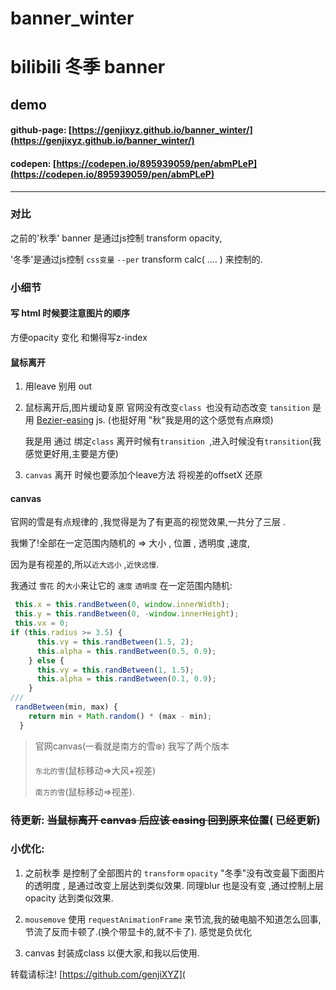 # banner_winter

# bilibili 冬季 banner



## demo

#### github-page:  [https://genjixyz.github.io/banner_winter/](https://genjixyz.github.io/banner_winter/)

#### codepen: [https://codepen.io/895939059/pen/abmPLeP](https://codepen.io/895939059/pen/abmPLeP)

-----

  

### 对比

 之前的'秋季' banner 是通过js控制 transform opacity,

'冬季'是通过js控制 `css变量` `--per`  transform calc( .... ) 来控制的.

### 小细节

#### 写 html 时候要注意图片的顺序 

方便opacity 变化  和懒得写z-index



#### 鼠标离开

1. 用leave 别用 out 

2. 鼠标离开后,图片缓动复原 官网没有改变`class `也没有动态改变 `tansition` 是用 [Bezier-easing](https://github.com/gre/bezier-easing) js.   (也挺好用 "秋"我是用的这个感觉有点麻烦)

   我是用 通过 绑定`class`  离开时候有`transition `,进入时候没有`transition`(我感觉更好用,主要是方便)

3. `canvas` 离开 时候也要添加个leave方法 将视差的offsetX  还原

   

#### canvas

官网的雪是有点规律的 ,我觉得是为了有更高的视觉效果,一共分了三层 .

我懒了!全部在一定范围内随机的 => 大小  , 位置 , 透明度 ,速度,   

因为是有视差的,所以`近大远小` ,`近快远慢`.

我通过 `雪花` 的`大小`来让它的 `速度` `透明度` 在一定范围内随机:

```js
 this.x = this.randBetween(0, window.innerWidth);
 this.y = this.randBetween(0, -window.innerHeight);  
 this.vx = 0;
if (this.radius >= 3.5) {
      this.vy = this.randBetween(1.5, 2);
      this.alpha = this.randBetween(0.5, 0.9);
    } else {
      this.vy = this.randBetween(1, 1.5);
      this.alpha = this.randBetween(0.1, 0.9);
    }
///
 randBetween(min, max) {
    return min + Math.random() * (max - min);
  }
```

> 官网canvas(一看就是南方的雪❄️) 我写了两个版本 
>
> `东北的雪`(鼠标移动=>大风+视差) 
>
> `南方的雪`(鼠标移动=>视差).







### 待更新: ~~当鼠标离开 canvas 后应该 easing 回到原来位置~~( 已经更新)

### 小优化:

1. 之前秋季 是控制了全部图片的 `transform` `opacity`
   "冬季"没有改变最下面图片的透明度 , 是通过改变上层达到类似效果.
   同理blur 也是没有变 ,通过控制上层opacity 达到类似效果.

2. `mousemove` 使用 `requestAnimationFrame` 来节流,我的破电脑不知道怎么回事,节流了反而卡顿了.(换个带显卡的,就不卡了). 感觉是负优化


3. canvas  封装成class  以便大家,和我以后使用.  


转载请标注! [https://github.com/genjiXYZ](
